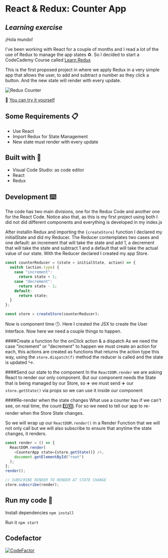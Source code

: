 # React & Redux: Counter App
## _Learning exercise_

¡Hola mundo!

I've been working with React for a couple of months and I read a lot of the use of Redux to manage the app states ♻️.  So I  decided to start a CodeCademy Course called [Learn Redux](https://www.codecademy.com/learn/learn-redux)

This is the first proposed project in where we apply Redux in a very simple app that allows the user, to add and subtract a number as they click a button. And the new state will render with every update.

![Redux Counter](https://user-images.githubusercontent.com/81619759/131163450-6a4a9042-a3e2-4926-8fe8-2fb24e493ced.gif)

🚀  [You can try it yourself](https://silviaespanagil.github.io/redux-react-counter/)

## Some Requirements 📋

- Use React
- Import Redux for State Management
- New state must render with every update

## Built with 🔨
- Visual Code Studio: as code editor
- React
- Redux

## Development ⌨️

The code has two main divisions, one for the Redux Code and another one for the React Code. Notice also that, as this is my first project using both I did not did different components and everything is developed in my index.js

After installin Redux and importing the `{createStore}` function I declared my initialState and did my Reducer. The Reducer contemplates two cases and one default: an increment that will take the state and add 1, a decrement that will take the state and subtract 1 and a default that will take the actual value of our state. With the Reducer declared I created my app Store.

```javascript
const counterReducer = (state = initialState, action) => {
  switch (action.type) {
    case "increment":
      return state + 1;
    case "decrement":
      return state - 1;
    default:
      return state;
  }
};

const store = createStore(counterReducer);
```

Now is component time 🕒. Here I created the JSX to create the User Interface. Now here we  need a couple things to happen.

####Create a function for the onClick action & a dispatch
As we need the case "increment" or "decrement" to happen we must create an action for  each, this actions are created as functions that returns the action type this  way, using the `store.dispatch(f)` method the reducer is called and the state is updated ↪️.

####Send our state to the component
In the `ReactDOM.render` we are asking React to render our only component. But our component needs the State that is being managed by our Store, so ✈️ we  must send ✈️ our `store.getState()` via props so we  can use it inside our component 

####Re-render when the state changes
What use a counter has if we can't see, on real time, the count 1️⃣🔟. For so we need to tell our app to re-render when the Store State changes.

So we will wrap up our `ReactDOM.render()` in a Render Function that we will not only call but we will also subscribe to ensure that anytime the state changes, it renders.

```javascript
const render = () => {
  ReactDOM.render(
    <CounterApp state={store.getState()} />,
    document.getElementById("root")
  );
};
render();

// SUBSCRIBE RENDER TO RENDER AT STATE CHANGE
store.subscribe(render);
```

## Run my code 🔧

Install dependencies
`npm install` 

Run it
`npm start`

## Codefactor
[![CodeFactor](https://www.codefactor.io/repository/github/silviaespanagil/redux-react-counter/badge)](https://www.codefactor.io/repository/github/silviaespanagil/redux-react-counter)
